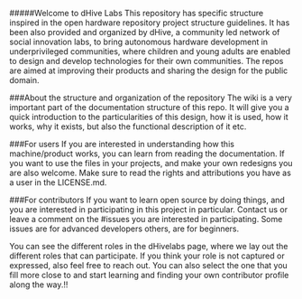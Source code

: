 #####Welcome to dHive Labs
This repository has specific structure inspired in the open hardware repository project structure guidelines. It has been also provided and organized by dHive, a community led network of social innovation labs, to bring autonomous hardware development in underprivileged communities, where children and young adults are enabled to design and develop technologies for their own communities. The repos are aimed at improving their products and sharing the design for the public domain.

###About the structure and organization of the repository
The wiki is a very important part of the documentation structure of this repo. It will give you a quick introduction to the particularities of this design, how it is used, how it works, why it exists, but also the functional description of it etc.

###For users
If you are interested in understanding how this machine/product works, you can learn from reading the documentation. If you want to use the files in your projects, and make your own redesigns you are also welcome. Make sure to read the rights and attributions you have as a user in the LICENSE.md.

###For contributors
If you want to learn open source by doing things, and you are interested in participating in this project in particular. Contact us or leave a comment on the #issues you are interested in participating. Some issues are for advanced developers others, are for beginners.

You can see the different roles in the dHivelabs page, where we lay out the different roles that can participate. If you think your role is not captured or expressed, also feel free to reach out. You can also select the one that you fill more close to and start learning and finding your own contributor profile along the way.!!
